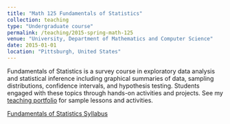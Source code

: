 ```yaml
---
title: "Math 125 Fundamentals of Statistics"
collection: teaching
type: "Undergraduate course"
permalink: /teaching/2015-spring-math-125
venue: "University, Department of Mathematics and Computer Science"
date: 2015-01-01
location: "Pittsburgh, United States"
---
```


Fundamentals of Statistics is a survey course in exploratory data analysis and statistical inference including graphical summaries of data, sampling distributions, confidence intervals, and hypothesis testing. Students engaged with these topics through hands-on activities and projects. See my <a href="https://lisasteaching.github.io/DuquesneProf/fundamentals_stats/" target="_blank">teaching portfolio</a> for sample lessons and activities.<br/>

<a href="https://lisaover.com/files/syllabus_MATH_125.pdf" target="_blank">Fundamentals of Statistics Syllabus</a>
